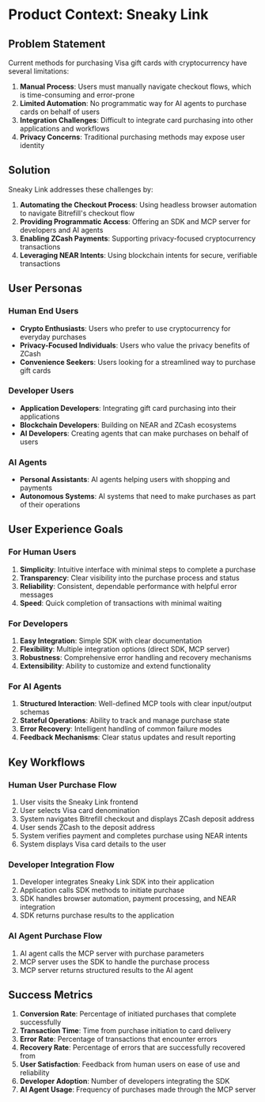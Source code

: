 # Product Context: Sneaky Link

## Problem Statement

Current methods for purchasing Visa gift cards with cryptocurrency have several limitations:

1. **Manual Process**: Users must manually navigate checkout flows, which is time-consuming and error-prone
2. **Limited Automation**: No programmatic way for AI agents to purchase cards on behalf of users
3. **Integration Challenges**: Difficult to integrate card purchasing into other applications and workflows
4. **Privacy Concerns**: Traditional purchasing methods may expose user identity

## Solution

Sneaky Link addresses these challenges by:

1. **Automating the Checkout Process**: Using headless browser automation to navigate Bitrefill's checkout flow
2. **Providing Programmatic Access**: Offering an SDK and MCP server for developers and AI agents
3. **Enabling ZCash Payments**: Supporting privacy-focused cryptocurrency transactions
4. **Leveraging NEAR Intents**: Using blockchain intents for secure, verifiable transactions

## User Personas

### Human End Users
- **Crypto Enthusiasts**: Users who prefer to use cryptocurrency for everyday purchases
- **Privacy-Focused Individuals**: Users who value the privacy benefits of ZCash
- **Convenience Seekers**: Users looking for a streamlined way to purchase gift cards

### Developer Users
- **Application Developers**: Integrating gift card purchasing into their applications
- **Blockchain Developers**: Building on NEAR and ZCash ecosystems
- **AI Developers**: Creating agents that can make purchases on behalf of users

### AI Agents
- **Personal Assistants**: AI agents helping users with shopping and payments
- **Autonomous Systems**: AI systems that need to make purchases as part of their operations

## User Experience Goals

### For Human Users
1. **Simplicity**: Intuitive interface with minimal steps to complete a purchase
2. **Transparency**: Clear visibility into the purchase process and status
3. **Reliability**: Consistent, dependable performance with helpful error messages
4. **Speed**: Quick completion of transactions with minimal waiting

### For Developers
1. **Easy Integration**: Simple SDK with clear documentation
2. **Flexibility**: Multiple integration options (direct SDK, MCP server)
3. **Robustness**: Comprehensive error handling and recovery mechanisms
4. **Extensibility**: Ability to customize and extend functionality

### For AI Agents
1. **Structured Interaction**: Well-defined MCP tools with clear input/output schemas
2. **Stateful Operations**: Ability to track and manage purchase state
3. **Error Recovery**: Intelligent handling of common failure modes
4. **Feedback Mechanisms**: Clear status updates and result reporting

## Key Workflows

### Human User Purchase Flow
1. User visits the Sneaky Link frontend
2. User selects Visa card denomination
3. System navigates Bitrefill checkout and displays ZCash deposit address
4. User sends ZCash to the deposit address
5. System verifies payment and completes purchase using NEAR intents
6. System displays Visa card details to the user

### Developer Integration Flow
1. Developer integrates Sneaky Link SDK into their application
2. Application calls SDK methods to initiate purchase
3. SDK handles browser automation, payment processing, and NEAR integration
4. SDK returns purchase results to the application

### AI Agent Purchase Flow
1. AI agent calls the MCP server with purchase parameters
2. MCP server uses the SDK to handle the purchase process
3. MCP server returns structured results to the AI agent

## Success Metrics

1. **Conversion Rate**: Percentage of initiated purchases that complete successfully
2. **Transaction Time**: Time from purchase initiation to card delivery
3. **Error Rate**: Percentage of transactions that encounter errors
4. **Recovery Rate**: Percentage of errors that are successfully recovered from
5. **User Satisfaction**: Feedback from human users on ease of use and reliability
6. **Developer Adoption**: Number of developers integrating the SDK
7. **AI Agent Usage**: Frequency of purchases made through the MCP server
